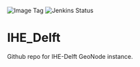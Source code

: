 ![Image Tag](https://img.shields.io/badge/Staging%20Image%20Tag:-0.0.1--85fef3f-blue.svg)
![Jenkins Status](https://img.shields.io/badge/Staging%20Jenkins%20Build%20Status:-SUCCESS-green.svg)

# IHE_Delft

Github repo for IHE-Delft GeoNode instance.
